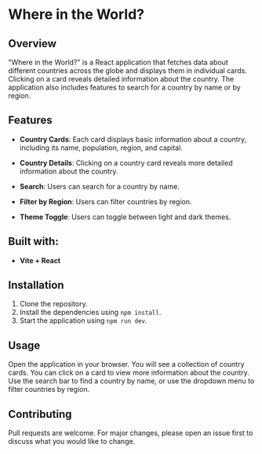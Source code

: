 # Where in the World?

## Overview

"Where in the World?" is a React application that fetches data about different countries across the globe and displays them in individual cards. Clicking on a card reveals detailed information about the country. The application also includes features to search for a country by name or by region.

## Features

- **Country Cards**: Each card displays basic information about a country, including its name, population, region, and capital.

- **Country Details**: Clicking on a country card reveals more detailed information about the country.

- **Search**: Users can search for a country by name.

- **Filter by Region**: Users can filter countries by region.

- **Theme Toggle**: Users can toggle between light and dark themes.

## Built with:

- **Vite + React**

## Installation

1. Clone the repository.
2. Install the dependencies using `npm install`.
3. Start the application using `npm run dev`.

## Usage

Open the application in your browser. You will see a collection of country cards. You can click on a card to view more information about the country. Use the search bar to find a country by name, or use the dropdown menu to filter countries by region.

## Contributing

Pull requests are welcome. For major changes, please open an issue first to discuss what you would like to change.

